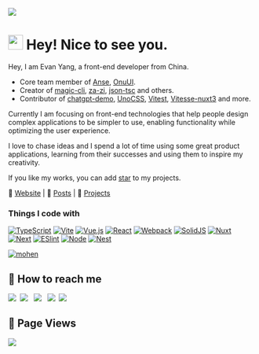 [![](https://cdn.staticaly.com/gh/yzh990918/static@master/20230505/image.2rar2wtfjnpc.webp)](https://evan-yang.top)

<h1><img src="https://emojis.slackmojis.com/emojis/images/1531849430/4246/blob-sunglasses.gif?1531849430" width="30"/> Hey! Nice to see you.</h1>

Hey, I am Evan Yang, a front-end developer from China.


- Core team member of [Anse](https://github.com/anse-app), [OnuUI](https://github.com/onu-ui/onu-ui).<br>
- Creator of [magic-cli](https://github.com/vbs-plus/magic-cli), [za-zi](https://github.com/vbs-plus/zi),  [json-tsc](https://github.com/vbs-plus/json-tsc) and others.<br>
- Contributor of [chatgpt-demo](https://github.com/ddiu8081/chatgpt-demo), [UnoCSS](https://github.com/unocss/unocss), [Vitest](https://github.com/vitest-dev/vitest), [Vitesse-nuxt3](https://github.com/antfu/vitesse-nuxt3) and more.
 
Currently I am focusing on front-end technologies that help people design complex applications to be simpler to use, enabling functionality while optimizing the user experience.

I love to chase ideas and I spend a lot of time using some great product applications, learning from their successes and using them to inspire my creativity.

If you like my works, you can add [star](https://github.com/yzh990918?tab=repositories) to my projects.

🎡  [Website](https://evan-yang.top/)  |  🌈  [Posts](https://evan-yang.top/blog) | 🦄  [Projects](https://evan-yang.top/projects)

<h3>Things I code with</h3>

[![TypeScript](https://img.shields.io/badge/-TypeScript-007ACC?style=for-the-badge&logo=typescript&logoColor=white)](https://www.typescriptlang.org/)
[![Vite](https://img.shields.io/badge/Vite-B73BFE?style=for-the-badge&logo=vite&logoColor=FFD62E)](https://vitejs.dev/)
[![Vue.js](https://img.shields.io/badge/-Vue.js-%232c3e50?style=for-the-badge&logo=Vue.js)](https://vuejs.org/)
[![React](https://img.shields.io/badge/react-%2320232a.svg?style=for-the-badge&logo=react&logoColor=%2361DAFB)](https://react.dev/)
[![Webpack](https://img.shields.io/badge/Webpack-8DD6F9?style=for-the-badge&logo=Webpack&logoColor=white)](https://webpack.js.org/)
[![SolidJS](https://img.shields.io/badge/Solid%20JS-2C4F7C?style=for-the-badge&logo=solid&logoColor=white)](https://www.solidjs.com/)
[![Nuxt](https://img.shields.io/badge/nuxt.js-00C58E?style=for-the-badge&logo=nuxtdotjs&logoColor=white)](https://nuxt.com/)
[![Next](https://img.shields.io/badge/next.js-000000?style=for-the-badge&logo=nextdotjs&logoColor=white)](https://nextjs.org/)
[![ESlint](https://img.shields.io/badge/-ESLint-%234B32C3?style=for-the-badge&logo=eslint)](https://eslint.org/)
[![Node](https://img.shields.io/badge/Node.js-339933?style=for-the-badge&logo=nodedotjs&logoColor=white)](https://nodejs.org/en)
[![Nest](https://img.shields.io/badge/nestjs-E0234E?style=for-the-badge&logo=nestjs&logoColor=white)](https://nestjs.com/)



[![mohen](https://github-profile-trophy.vercel.app/?username=yzh990918&theme=discord&column=-1)](https://github.com/ryo-ma/github-profile-trophy)


## 🧤 How to reach me

<a href="https://evan-yang.top/"><img src="https://img.shields.io/badge/website-353b48?style=for-the-badge&logo=About.me&logoColor=white"></a> &nbsp;<a href="http://goto:yangzhihao990918@gmail.com"><img src="https://img.shields.io/badge/Gmail-D14836?style=for-the-badge&logo=gmail&logoColor=white"></a> &nbsp; <a href="https://twitter.com/zhihaoy18640576"><img src="https://img.shields.io/badge/Twitter-1DA1F2?style=for-the-badge&logo=twitter&logoColor=white"></a> &nbsp; <a href="https://codepen.io/251205668"><img src="https://img.shields.io/badge/Codepen-000000?style=for-the-badge&logo=codepen&logoColor=white"/></a>&nbsp; <a href="https://www.youtube.com/@user-ko6ex1jx3y/featured"><img src="https://img.shields.io/badge/YouTube-FF0000?style=for-the-badge&logo=youtube&logoColor=white"/></a>&nbsp;

## 🥰 Page Views
![](https://profile-counter.glitch.me/yzh990918/count.svg)
